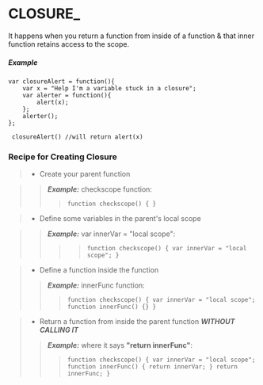 # **CLOSURE_**

It happens when you return a function from inside of a function & that inner function retains access to the scope.

##### ***Example***

    var closureAlert = function(){
	    var x = "Help I'm a variable stuck in a closure";
	    var alerter = function(){
		    alert(x);
		};
		alerter();
	};
	 
	 closureAlert() //will return alert(x)


### **Recipe for Creating Closure**

>- Create your parent function  

> >***Example:*** 
> >checkscope function:
>>> `function checkscope() {
}`

 >- Define some variables in the parent's local scope

>> ***Example:*** 
>> var innerVar = "local scope":
>>>> `function checkscope() {
	var innerVar = "local scope";
}`

>- Define a function inside the function
>> ***Example:*** 
>>innerFunc function:
>>> `function checkscope() {
    var innerVar = "local scope";
    function innerFunc() {}
   }`

>- Return a function from inside the parent function ***WITHOUT CALLING IT***
>> ***Example:*** 
>>where it says **"return innerFunc"**:
>>>`function checkscope() {
    var innerVar = "local scope";
    function innerFunc() { return innerVar; }
    return innerFunc;
}`